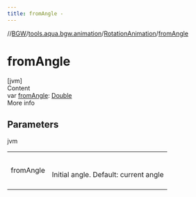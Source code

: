 ```yaml
---
title: fromAngle -
---
```

//[BGW](../../../index.md)/[tools.aqua.bgw.animation](../index.md)/[RotationAnimation](index.md)/[fromAngle](from-angle.md)



# fromAngle  
[jvm]  
Content  
var [fromAngle](from-angle.md): [Double](https://kotlinlang.org/api/latest/jvm/stdlib/kotlin/-double/index.html)  
More info  


## Parameters  
  
jvm  
  
| | |
|---|---|
| <a name="tools.aqua.bgw.animation/RotationAnimation/fromAngle/#/PointingToDeclaration/"></a>fromAngle| <a name="tools.aqua.bgw.animation/RotationAnimation/fromAngle/#/PointingToDeclaration/"></a><br><br>Initial angle. Default: current angle<br><br>|
  
  




